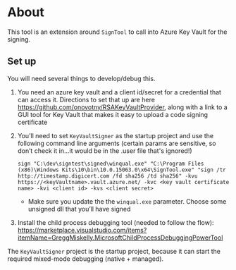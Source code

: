 # About
This tool is an extension around `SignTool` to call into Azure Key Vault for the signing. 

## Set up
You will need several things to develop/debug this.

1.	You need an azure key vault and a client id/secret for a credential that can access it. Directions to set that up are here https://github.com/onovotny/RSAKeyVaultProvider, along with a link to a GUI tool for Key Vault that makes it easy to upload a code signing certificate
2.	You’ll need to set `KeyVaultSigner` as the startup project and use the following command line arguments (certain params are sensitive, so don’t check it in...it would be in the .user file that's ignored!)
    
    `sign "C:\dev\signtest\signed\winqual.exe" "C:\Program Files (x86)\Windows Kits\10\bin\10.0.15063.0\x64\SignTool.exe" "sign /tr http://timestamp.digicert.com /fd sha256 /td sha256" -kvu https://<keyVaultname>.vault.azure.net/ -kvc <key vault certificate name> -kvi <client id> -kvs <client secret>`
    -	Make sure you update the the `winqual.exe` parameter. Choose some unsigned dll that you’ll have signed
3.	Install the child process debugging tool (needed to follow the flow): https://marketplace.visualstudio.com/items?itemName=GreggMiskelly.MicrosoftChildProcessDebuggingPowerTool

The `KeyVaultSigner` project is the startup project, because it can start the required mixed-mode debugging (native + managed). 
